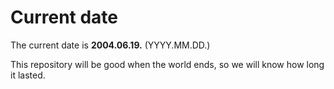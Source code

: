 # Current date

The current date is **2004.06.19.** (YYYY.MM.DD.)

This repository will be good when the world ends, so we will know how long it lasted.